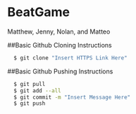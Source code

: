 # BeatGame
Matthew, Jenny, Nolan, and Matteo

##Basic Github Cloning Instructions
```sh
  $ git clone "Insert HTTPS Link Here"
```

##Basic Github Pushing Instructions
```sh
  $ git pull 
  $ git add --all
  $ git commit -m "Insert Message Here"
  $ git push
```
